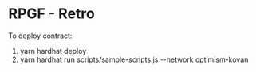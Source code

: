 # RPGF - Retro

To deploy contract:

1. yarn hardhat deploy
2. yarn hardhat run scripts/sample-scripts.js --network optimism-kovan
